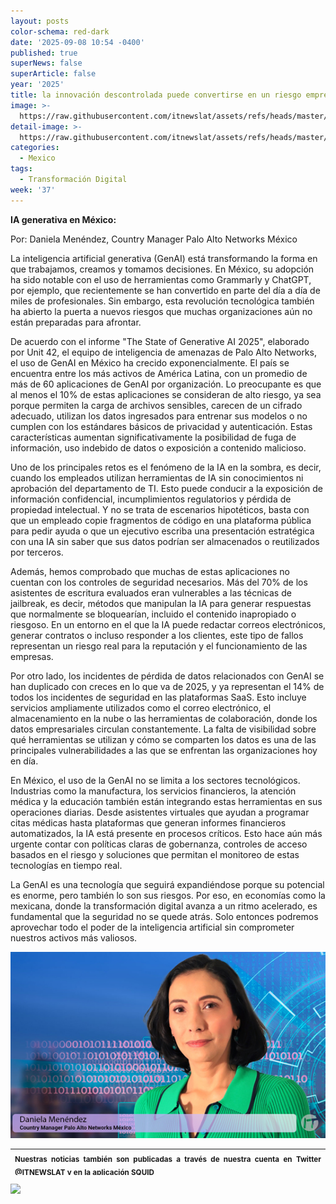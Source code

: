 ```yaml
---
layout: posts
color-schema: red-dark
date: '2025-09-08 10:54 -0400'
published: true
superNews: false
superArticle: false
year: '2025'
title: la innovación descontrolada puede convertirse en un riesgo empresarial
image: >-
  https://raw.githubusercontent.com/itnewslat/assets/refs/heads/master/img/540x320/Daniela-Menendez-p.jpg
detail-image: >-
  https://raw.githubusercontent.com/itnewslat/assets/refs/heads/master/img/1024x680/Daniela-Menendez-g.jpg
categories:
  - Mexico
tags:
  - Transformación Digital
week: '37'
---
```

**IA generativa en México:**

Por: Daniela Menéndez, Country Manager Palo Alto Networks México

La inteligencia artificial generativa (GenAI) está transformando la forma en que trabajamos, creamos y tomamos decisiones. En México, su adopción ha sido notable con el uso de herramientas como Grammarly y ChatGPT, por ejemplo, que recientemente se han convertido en parte del día a día de miles de profesionales. Sin embargo, esta revolución tecnológica también ha abierto la puerta a nuevos riesgos que muchas organizaciones aún no están preparadas para afrontar.

De acuerdo con el informe "The State of Generative AI 2025", elaborado por Unit 42, el equipo de inteligencia de amenazas de Palo Alto Networks, el uso de GenAI en México ha crecido exponencialmente. El país se encuentra entre los más activos de América Latina, con un promedio de más de 60 aplicaciones de GenAI por organización. Lo preocupante es que al menos el 10% de estas aplicaciones se consideran de alto riesgo, ya sea porque permiten la carga de archivos sensibles, carecen de un cifrado adecuado, utilizan los datos ingresados para entrenar sus modelos o no cumplen con los estándares básicos de privacidad y autenticación. Estas características aumentan significativamente la posibilidad de fuga de información, uso indebido de datos o exposición a contenido malicioso.

Uno de los principales retos es el fenómeno de la IA en la sombra, es decir, cuando los empleados utilizan herramientas de IA sin conocimientos ni aprobación del departamento de TI. Esto puede conducir a la exposición de información confidencial, incumplimientos regulatorios y pérdida de propiedad intelectual. Y no se trata de escenarios hipotéticos, basta con que un empleado copie fragmentos de código en una plataforma pública para pedir ayuda o que un ejecutivo escriba una presentación estratégica con una IA sin saber que sus datos podrían ser almacenados o reutilizados por terceros.

Además, hemos comprobado que muchas de estas aplicaciones no cuentan con los controles de seguridad necesarios. Más del 70% de los asistentes de escritura evaluados eran vulnerables a las técnicas de jailbreak, es decir, métodos que manipulan la IA para generar respuestas que normalmente se bloquearían, incluido el contenido inapropiado o riesgoso. En un entorno en el que la IA puede redactar correos electrónicos, generar contratos o incluso responder a los clientes, este tipo de fallos representan un riesgo real para la reputación y el funcionamiento de las empresas.

Por otro lado, los incidentes de pérdida de datos relacionados con GenAI se han duplicado con creces en lo que va de 2025, y ya representan el 14% de todos los incidentes de seguridad en las plataformas SaaS. Esto incluye servicios ampliamente utilizados como el correo electrónico, el almacenamiento en la nube o las herramientas de colaboración, donde los datos empresariales circulan constantemente. La falta de visibilidad sobre qué herramientas se utilizan y cómo se comparten los datos es una de las principales vulnerabilidades a las que se enfrentan las organizaciones hoy en día.

En México, el uso de la GenAI no se limita a los sectores tecnológicos. Industrias como la manufactura, los servicios financieros, la atención médica y la educación también están integrando estas herramientas en sus operaciones diarias. Desde asistentes virtuales que ayudan a programar citas médicas hasta plataformas que generan informes financieros automatizados, la IA está presente en procesos críticos. Esto hace aún más urgente contar con políticas claras de gobernanza, controles de acceso basados en el riesgo y soluciones que permitan el monitoreo de estas tecnologías en tiempo real.

La GenAI es una tecnología que seguirá expandiéndose porque su potencial es enorme, pero también lo son sus riesgos. Por eso, en economías como la mexicana, donde la transformación digital avanza a un ritmo acelerado, es fundamental que la seguridad no se quede atrás. Solo entonces podremos aprovechar todo el poder de la inteligencia artificial sin comprometer nuestros activos más valiosos.

![](https://raw.githubusercontent.com/itnewslat/assets/refs/heads/master/img/540x320/Daniela-Menendez-p.jpg)

<table style="height: 42px;" width="569">
<tbody>
<tr>
<td style="text-align: justify;"><sub><strong>Nuestras noticias también son publicadas a través de nuestra cuenta en Twitter <a href="https://twitter.com/itnewslat?lang=es">@ITNEWSLAT</a> y en la aplicación <a href="https://squidapp.co/en/">SQUID</a></strong></sub></td>
</tr>
</tbody>
</table>

<img src="https://tracker.metricool.com/c3po.jpg?hash=56f88a41e39ab42c063cc51676587a04"/>